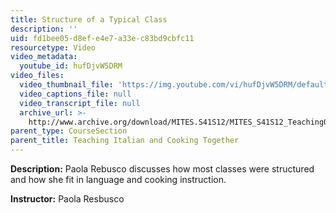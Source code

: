 ```yaml
---
title: Structure of a Typical Class
description: ''
uid: fd1bee05-d8ef-e4e7-a33e-c83bd9cbfc11
resourcetype: Video
video_metadata:
  youtube_id: hufDjvW5DRM
video_files:
  video_thumbnail_file: 'https://img.youtube.com/vi/hufDjvW5DRM/default.jpg'
  video_captions_file: null
  video_transcript_file: null
  archive_url: >-
    http://www.archive.org/download/MITES.S41S12/MITES_S41S12_Teaching05_300k.mp4
parent_type: CourseSection
parent_title: Teaching Italian and Cooking Together
---
```


**Description:** Paola Rebusco discusses how most classes were structured and how she fit in language and cooking instruction.

**Instructor:** Paola Resbusco